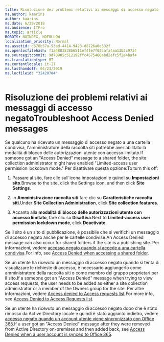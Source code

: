 ```yaml
---
title: Risoluzione dei problemi relativi ai messaggi di accesso negato
ms.author: kaarins
author: kaarins
ms.date: 6/29/2018
ms.audience: ITPro
ms.topic: article
ROBOTS: NOINDEX, NOFOLLOW
localization_priority: Normal
ms.assetid: d678b57a-53ad-4414-9423-d8726a0c532f
ms.openlocfilehash: f1a4803838b6511ef4fe7f03cafa4aa13b3c9734
ms.sourcegitcommit: 9d78905c512192ffc4675468abd2efc5f2e4baf4
ms.translationtype: MT
ms.contentlocale: it-IT
ms.lasthandoff: 04/23/2019
ms.locfileid: "32420704"
---
```

# <a name="troubleshoot-access-denied-messages"></a><span data-ttu-id="a3d15-102">Risoluzione dei problemi relativi ai messaggi di accesso negato</span><span class="sxs-lookup"><span data-stu-id="a3d15-102">Troubleshoot Access Denied messages</span></span>

<span data-ttu-id="a3d15-103">Se qualcuno ha ricevuto un messaggio di accesso negato a una cartella condivisa, l'amministratore della raccolta siti potrebbe aver abilitato la modalità di blocco delle autorizzazioni utente con accesso limitato.</span><span class="sxs-lookup"><span data-stu-id="a3d15-103">If someone got an "Access Denied" message to a shared folder, the site collection administrator might have enabled "Limited-access user permission lockdown mode."</span></span> <span data-ttu-id="a3d15-104">Per disattivare questa opzione:</span><span class="sxs-lookup"><span data-stu-id="a3d15-104">To turn this off:</span></span> 
  
1. <span data-ttu-id="a3d15-105">Passare al sito, fare clic sull'icona impostazioni e quindi su **Impostazioni sito**.</span><span class="sxs-lookup"><span data-stu-id="a3d15-105">Browse to the site, click the Settings icon, and then click **Site Settings**.</span></span>
    
2. <span data-ttu-id="a3d15-106">In **Amministrazione raccolta siti** fare clic su **Caratteristiche raccolta siti**.</span><span class="sxs-lookup"><span data-stu-id="a3d15-106">Under **Site Collection Administration**, click **Site collection features**.</span></span>
    
3. <span data-ttu-id="a3d15-107">Accanto alla **modalità di blocco delle autorizzazioni utente con accesso limitato**, fare clic su **Disattiva**.</span><span class="sxs-lookup"><span data-stu-id="a3d15-107">Next to **Limited-access user permission lockdown mode**, click **Deactivate**.</span></span>
    
<span data-ttu-id="a3d15-108">Se il sito è un sito di pubblicazione, è possibile che si verifichi un messaggio di accesso negato anche per le cartelle condivise.</span><span class="sxs-lookup"><span data-stu-id="a3d15-108">An Access Denied message can also occur for shared folders if the site is a publishing site.</span></span> <span data-ttu-id="a3d15-109">Per informazioni, vedere [accesso negato quando si accede a una cartella condivisa](https://go.microsoft.com/fwlink/?linkid=2004317).</span><span class="sxs-lookup"><span data-stu-id="a3d15-109">For info, see [Access Denied when accessing a shared folder](https://go.microsoft.com/fwlink/?linkid=2004317).</span></span>
  
<span data-ttu-id="a3d15-110">Se un utente ha ricevuto un messaggio di accesso negato quando si tenta di visualizzare le richieste di accesso, è necessario aggiungerlo come amministratore della raccolta siti o come membro del gruppo proprietari per il sito.</span><span class="sxs-lookup"><span data-stu-id="a3d15-110">If a someone got an "Access Denied" message when trying to view access requests, the user needs to be added as either a site collection administrator or a member of the Owners group for the site.</span></span> <span data-ttu-id="a3d15-111">Per altre informazioni, vedere [Access denied to Access requests list](https://go.microsoft.com/fwlink/?linkid=2004220).</span><span class="sxs-lookup"><span data-stu-id="a3d15-111">For more info, see [Access Denied to Access Requests list](https://go.microsoft.com/fwlink/?linkid=2004220).</span></span>
  
<span data-ttu-id="a3d15-112">Se un utente ha ricevuto un messaggio di accesso negato dopo che è stato rimosso da Active Directory locale e quindi è stato aggiunto indietro, vedere [accesso negato quando un account utente viene sincronizzato con Office 365](https://go.microsoft.com/fwlink/?linkid=2004318).</span><span class="sxs-lookup"><span data-stu-id="a3d15-112">If a user got an "Access Denied" message after they were removed from Active Directory on-premises and then added back, see [Access Denied when a user account is synced to Office 365](https://go.microsoft.com/fwlink/?linkid=2004318).</span></span>
  

